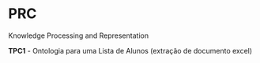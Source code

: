 # PRC
Knowledge Processing and Representation

__TPC1__ - Ontologia para uma Lista de Alunos (extração de documento excel)  
